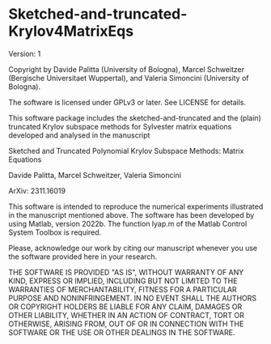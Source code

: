 # Sketched-and-truncated-Krylov4MatrixEqs

Version: 1

Copyright by Davide Palitta (University of Bologna), Marcel Schweitzer (Bergische Universitaet Wuppertal), and Valeria Simoncini (University of Bologna).

The software is licensed under GPLv3 or later. See LICENSE for details.

This software package includes the sketched-and-truncated and the (plain) truncated Krylov subspace methods for Sylvester matrix equations developed and analysed in the manuscript

Sketched and Truncated Polynomial Krylov Subspace Methods: Matrix Equations

Davide Palitta, Marcel Schweitzer, Valeria Simoncini

ArXiv: 2311.16019

This software is intended to reproduce the numerical experiments illustrated in the manuscript mentioned above.
The software has been developed by using Matlab, version 2022b. 
The function lyap.m of the Matlab Control System Toolbox is required.

Please, acknowledge our work by citing our manuscript whenever you use the software provided here in your research.

THE SOFTWARE IS PROVIDED "AS IS", WITHOUT WARRANTY OF ANY KIND, EXPRESS OR IMPLIED, INCLUDING BUT NOT LIMITED TO THE WARRANTIES OF MERCHANTABILITY, FITNESS FOR A PARTICULAR PURPOSE AND NONINFRINGEMENT. IN NO EVENT SHALL THE AUTHORS OR COPYRIGHT HOLDERS BE LIABLE FOR ANY CLAIM, DAMAGES OR OTHER LIABILITY, WHETHER IN AN ACTION OF CONTRACT, TORT OR OTHERWISE, ARISING FROM, OUT OF OR IN CONNECTION WITH THE SOFTWARE OR THE USE OR OTHER DEALINGS IN THE SOFTWARE. 



